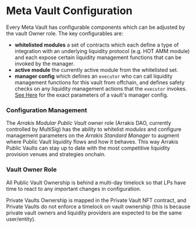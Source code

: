# Meta Vault Configuration

Every Meta Vault has configurable components which can be adjusted by the vault Owner role. The key configurables are:

- **whitelisted modules** a set of contracts which each define a type of integration with an underlying liquidity protocol (e.g. HOT AMM module) and each expose certain liquidity management functions that can be invoked by the manager.
- **active module** the currently active module from the whitelisted set.
- **manager config** which defines an `executor` who can call liquidity management functions for this vault from offchain, and defines safety checks on any liquidity management actions that the `executor` invokes. [See Here]() for the exact parameters of a vault's manager config.

### Configuration Management

The _Arrakis Modular Public Vault_ owner role (Arrakis DAO, currently controlled by MultiSig) has the ability to whitelist _modules_ and configure management parameters on the _Arrakis Standard Manager_ to augment where Public Vault liquidity flows and how it behaves. This way Arrakis Public Vaults can stay up to date with the most competitive liquidity provision venues and strategies onchain.

### Vault Owner Role

All Public Vault Ownership is behind a multi-day timelock so that LPs have time to react to any important changes in configuration. 

Private Vaults Ownership is mapped in the Private Vault NFT contract, and Private Vaults do not enforce a timelock on vault ownership (this is because private vault owners and liquidity providers are expected to be the same user/entity).